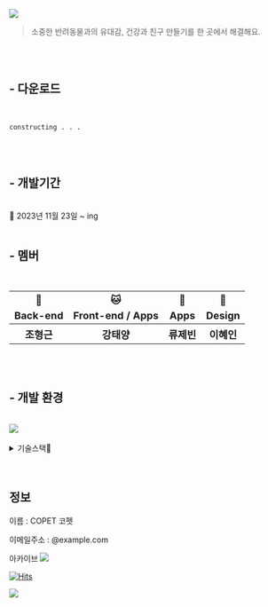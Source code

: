 <img src =https://github.com/woomae/copet/assets/81950147/9182d689-85b2-426f-8baf-8aea4248f712 />



>소중한 반려동물과의 유대감, 건강과 친구 만들기를 한 곳에서 해결해요.

<br>
<br>

## - 다운로드
<br>

```
constructing . . .
```
<br>
<br>

## - 개발기간
<br>
📅 2023년 11월 23일 ~ ing 

<br>
<br>

## - 멤버
<br>
<table>
      <tr style="font-size: 18px; font-weight: 700" align="center">
    <th>🐶</th>
    <th>🐱</th>
    <th>🐰</th>
    <th>🐹</th>
  </tr>
    <tr style="font-size: 18px; font-weight: 700" align="center">
    <td>Back-end</td>
    <td>Front-end / Apps</td>
    <td>Apps</td>
    <td>Design</td>
  </tr>
    <tr style="font-size: 18px; font-weight: 700" align="center">
    <th>조형근</th>
    <th>강태양</th>
    <th>류제빈</th>
    <th>이혜인</th>
  </tr>
</table>

<br>
<br>

## - 개발 환경
<br>
<img src =https://github.com/woomae/copet/assets/81950147/2dc86258-e8d8-4cf7-bd53-8e64f2ef0838/>
<br>
<br>
<details>
<summary>기술스택📑 </summary>



   
<img src="https://img.shields.io/badge/Dart-0175C2?style=for-the-badge&logo=Dart&logoColor=white"> <img src="https://img.shields.io/badge/c++-00599C?style=for-the-badge&logo=c%2B%2B&logoColor=white"> <img src="https://img.shields.io/badge/CMake-064F8C?style=for-the-badge&logo=CMake&logoColor=white">

<img src="https://img.shields.io/badge/TypeScript-3178C6?style=for-the-badge&logo=TypeScript&logoColor=white"> <img src="https://img.shields.io/badge/Flutter-%2302569B.svg?style=for-the-badge&logo=Flutter&logoColor=white"> <img src="https://img.shields.io/badge/swift-F05138?style=for-the-badge&logo=swift&logoColor=white"> <img src="https://img.shields.io/badge/html5-E34F26?style=for-the-badge&logo=html5&logoColor=white">

<img src="https://img.shields.io/badge/adobe%20photoshop-%2331A8FF.svg?style=for-the-badge&logo=adobe%20photoshop&logoColor=white"> <img src="https://img.shields.io/badge/blender-%23F5792A.svg?style=for-the-badge&logo=blender&logoColor=white"> <img src= "https://img.shields.io/badge/figma-222222?style=for-the-badge&logo=figma&logoColor=white" >
<img src="https://img.shields.io/badge/github-181717?style=for-the-badge&logo=github&logoColor=white">


</details>

<br>
<br>

## 정보

이름 : COPET 코펫

이메일주소 : @example.com

아카이브
[<img src="https://img.shields.io/badge/Notion-white?style=flat&logo=notion&logoColor=black"/>](https://www.notion.so/abe37fc1f0554823ace8760f074738d9?v=ad5b450267a8449db3024bf4bcdc9246&pvs=4)


[![Hits](https://hits.seeyoufarm.com/api/count/incr/badge.svg?url=https%3A%2F%2Fgithub.com%2Fwoomae%2Fcopet&count_bg=%23FFA146&title_bg=%23FFA146&icon=smugmug.svg&icon_color=%23FFFFFF&title=COPET&edge_flat=false)](https://hits.seeyoufarm.com)


<img src = https://github.com/woomae/copet/assets/81950147/d1b9befe-19e2-49ca-9ed1-3f5a724ee983 />
